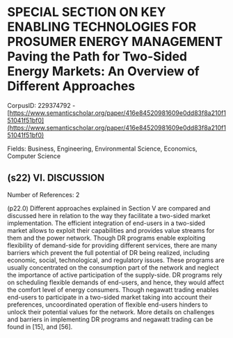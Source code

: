 # SPECIAL SECTION ON KEY ENABLING TECHNOLOGIES FOR PROSUMER ENERGY MANAGEMENT Paving the Path for Two-Sided Energy Markets: An Overview of Different Approaches

CorpusID: 229374792 - [https://www.semanticscholar.org/paper/416e84520981609e0dd83f8a210f151041f51bf0](https://www.semanticscholar.org/paper/416e84520981609e0dd83f8a210f151041f51bf0)

Fields: Business, Engineering, Environmental Science, Economics, Computer Science

## (s22) VI. DISCUSSION
Number of References: 2

(p22.0) Different approaches explained in Section V are compared and discussed here in relation to the way they facilitate a two-sided market implementation. The efficient integration of end-users in a two-sided market allows to exploit their capabilities and provides value streams for them and the power network. Though DR programs enable exploiting flexibility of demand-side for providing different services, there are many barriers which prevent the full potential of DR being realized, including economic, social, technological, and regulatory issues. These programs are usually concentrated on the consumption part of the network and neglect the importance of active participation of the supply-side. DR programs rely on scheduling flexible demands of end-users, and hence, they would affect the comfort level of energy consumers. Though negawatt trading enables end-users to participate in a two-sided market taking into account their preferences, uncoordinated operation of flexible end-users hinders to unlock their potential values for the network. More details on challenges and barriers in implementing DR programs and negawatt trading can be found in [15], and [56].
